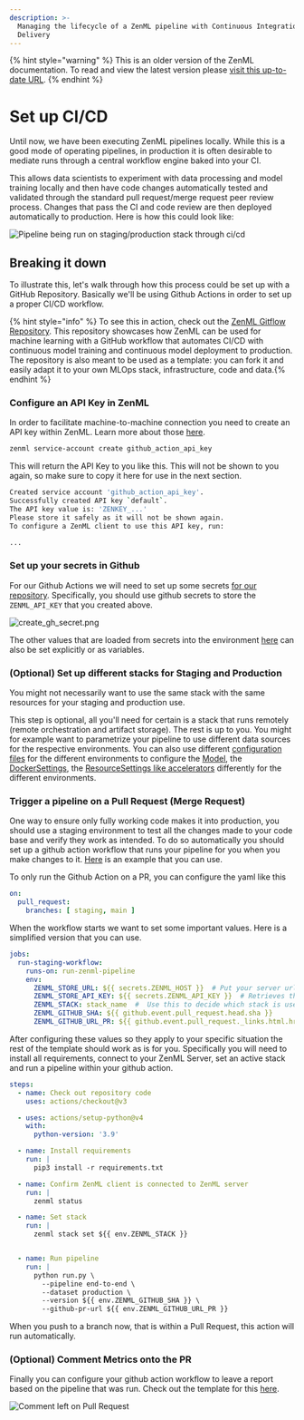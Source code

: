 ```yaml
---
description: >-
  Managing the lifecycle of a ZenML pipeline with Continuous Integration and
  Delivery
---
```


{% hint style="warning" %}
This is an older version of the ZenML documentation. To read and view the latest version please [visit this up-to-date URL](https://docs.zenml.io).
{% endhint %}


# Set up CI/CD

Until now, we have been executing ZenML pipelines locally. While this is a good mode of operating pipelines, in
production it is often desirable to mediate runs through a central workflow engine baked into your CI.

This allows data scientists to experiment with data processing and model training locally and then have code changes
automatically tested and validated through the standard pull request/merge request peer review process. Changes that
pass the CI and code review are then deployed automatically to production. Here is how this could look like:

![Pipeline being run on staging/production stack through ci/cd](../../.gitbook/assets/ci-cd-overall.png)

## Breaking it down

To illustrate this, let's walk through how this process could be set up with
a GitHub Repository. Basically we'll be using Github Actions in order to set up
a proper CI/CD workflow.

{% hint style="info" %}
To see this in action, check out the [ZenML Gitflow Repository](https://github.com/zenml-io/zenml-gitflow/). This
repository showcases how ZenML can be used for machine learning with a GitHub workflow that automates CI/CD with
continuous model training and continuous model deployment to production. The repository is also meant to be used as a
template: you can fork it and easily adapt it to your own MLOps stack, infrastructure, code and data.{% endhint %}

### Configure an API Key in ZenML

In order to facilitate machine-to-machine connection you need to create an API key within ZenML. Learn more about those
[here](https://docs.zenml.io/how-to/manage-zenml-server/connecting-to-zenml/connect-with-a-service-account).

```bash
zenml service-account create github_action_api_key
```

This will return the API Key to you like this. This will not be shown to you again, so make sure to copy it here for
use in the next section.

```bash
Created service account 'github_action_api_key'.
Successfully created API key `default`.
The API key value is: 'ZENKEY_...'
Please store it safely as it will not be shown again.
To configure a ZenML client to use this API key, run:

...
```

### Set up your secrets in Github

For our Github Actions we will need to set up some
secrets [for our repository](https://docs.github.com/en/actions/security-guides/using-secrets-in-github-actions#creating-secrets-for-a-repository).
Specifically, you should use github secrets to store the `ZENML_API_KEY` that you created above.

![create_gh_secret.png](../../.gitbook/assets/create_gh_secret.png)

The other values that are loaded from secrets into the
environment [here](https://github.com/zenml-io/zenml-gitflow/blob/main/.github/workflows/pipeline_run.yaml#L14-L23)
can also be set explicitly or as variables.

### (Optional) Set up different stacks for Staging and Production

You might not necessarily want to use the same stack with the same resources for your staging and production use.

This step is optional, all you'll need for certain is a stack that runs remotely (remote orchestration and artifact
storage). The rest is up to you. You might for example want to parametrize your pipeline to use different data sources
for the respective environments. You can also use different [configuration files](https://docs.zenml.io/concepts/steps_and_pipelines/yaml_configuration)
for the different environments to configure the [Model](https://docs.zenml.io/how-to/model-management-metrics/model-control-plane), the 
[DockerSettings](https://docs.zenml.io/how-to/customize-docker-builds/docker-settings-on-a-pipeline), the 
[ResourceSettings like accelerators](../tutorial/distributed-training.md) differently for the different environments.

### Trigger a pipeline on a Pull Request (Merge Request)

One way to ensure only fully working code makes it into production, you should use a staging environment to test all
the changes made to your code base and verify they work as intended. To do so automatically you should set up a
github action workflow that runs your pipeline for you when you make changes to it.
[Here](https://github.com/zenml-io/zenml-gitflow/blob/main/.github/workflows/pipeline_run.yaml) is an example that you
can use.

To only run the Github Action on a PR, you can configure the yaml like this

```yaml
on:
  pull_request:
    branches: [ staging, main ]
```

When the workflow starts we want to set some important values. Here is a simplified version that you can use.

```yaml
jobs:
  run-staging-workflow:
    runs-on: run-zenml-pipeline
    env:
      ZENML_STORE_URL: ${{ secrets.ZENML_HOST }}  # Put your server url here
      ZENML_STORE_API_KEY: ${{ secrets.ZENML_API_KEY }}  # Retrieves the api key for use  
      ZENML_STACK: stack_name  #  Use this to decide which stack is used for staging
      ZENML_GITHUB_SHA: ${{ github.event.pull_request.head.sha }}
      ZENML_GITHUB_URL_PR: ${{ github.event.pull_request._links.html.href }}
```

After configuring these values so they apply to your specific situation the rest of the template should work as is for
you. Specifically you will need to install all requirements, connect to your ZenML Server, set an active stack
and run a pipeline within your github action.

```yaml
steps:
  - name: Check out repository code
    uses: actions/checkout@v3

  - uses: actions/setup-python@v4
    with:
      python-version: '3.9'

  - name: Install requirements
    run: |
      pip3 install -r requirements.txt

  - name: Confirm ZenML client is connected to ZenML server
    run: |
      zenml status

  - name: Set stack
    run: |
      zenml stack set ${{ env.ZENML_STACK }}


  - name: Run pipeline
    run: |
      python run.py \
        --pipeline end-to-end \
        --dataset production \
        --version ${{ env.ZENML_GITHUB_SHA }} \
        --github-pr-url ${{ env.ZENML_GITHUB_URL_PR }}
```

When you push to a branch now, that is within a Pull Request, this action will run automatically.

### (Optional) Comment Metrics onto the PR

Finally you can configure your github action workflow to leave a report based on the pipeline that was run. 
Check out the template for this [here](https://github.com/zenml-io/zenml-gitflow/blob/main/.github/workflows/pipeline_run.yaml#L87-L99).

![Comment left on Pull Request](../../.gitbook/assets/github-action-pr-comment.png)